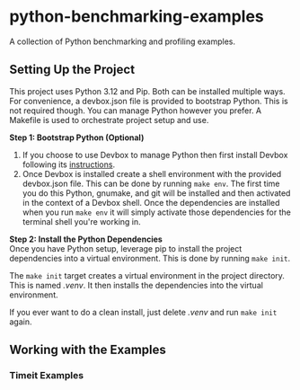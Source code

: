 # python-benchmarking-examples
A collection of Python benchmarking and profiling examples.

## Setting Up the Project
This project uses Python 3.12 and Pip. Both can be installed multiple ways. For convenience,
a devbox.json file is provided to bootstrap Python. This is not required though. You can 
manage Python however you prefer. A Makefile is used to orchestrate project setup and use.

**Step 1: Bootstrap Python (Optional)** 
1. If you choose to use Devbox to manage Python then first install Devbox following its 
   [instructions](https://www.jetify.com/devbox/docs/installing_devbox/).
2. Once Devbox is installed create a shell environment with the provided devbox.json file. 
   This can be done by running `make env`. The first time you do this Python, gnumake, 
   and git will be installed and then activated in the context of a Devbox shell.
   Once the dependencies are installed when you run `make env` it will simply activate 
   those dependencies for the terminal shell you're working in.

**Step 2: Install the Python Dependencies**  
Once you have Python setup, leverage pip to install the project dependencies into a virtual environment.
This is done by running `make init`. 

The `make init` target creates a virtual environment in the project directory. This is 
named _.venv_. It then installs the dependencies into the virtual environment.

If you ever want to do a clean install, just delete _.venv_ and run `make init` again.

## Working with the Examples

### Timeit Examples